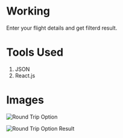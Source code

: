 # Working

Enter your flight details and get filterd result.

# Tools Used

1. JSON
2. React.js

# Images


![Round Trip Option](https://user-images.githubusercontent.com/103368827/208938976-643cb51d-02c3-4cc2-868f-fda20abb965a.png)



![Round Trip Option Result](https://user-images.githubusercontent.com/103368827/208939551-851ee49c-8571-4cf7-8458-3f997893472d.png)

